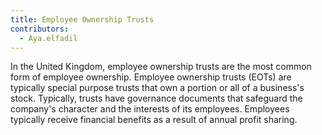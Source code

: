 ```yaml
---
title: Employee Ownership Trusts
contributors:
  - Aya.elfadil
---
```


In the United Kingdom, employee ownership trusts are the most common
form of employee ownership. Employee ownership trusts (EOTs) are
typically special purpose trusts that own a portion or all of a
business's stock. Typically, trusts have governance documents that
safeguard the company's character and the interests of its employees.
Employees typically receive financial benefits as a result of annual
profit sharing.
